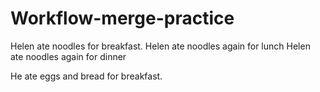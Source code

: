 # Workflow-merge-practice

Helen ate noodles for breakfast.
Helen ate noodles again for lunch
Helen ate noodles again for dinner

He ate eggs and bread for breakfast.
